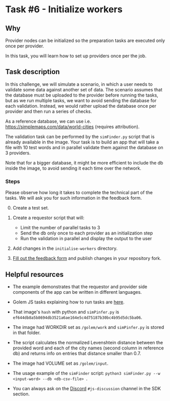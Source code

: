 
# Task #6 - Initialize workers

## Why

Provider nodes can be initialized so the preparation tasks are executed only once per provider.

In this task, you will learn how to set up providers once per the job. 

## Task description

In this challenge, we will simulate a scenario, in which a user needs to validate some data against another set of data. The scenario assumes that the database must be uploaded to the provider before running the tasks, but as we run multiple tasks, we want to avoid sending the database for each validation. Instead, we would rather upload the database once per provider and then run a series of checks.

As a reference database, we can use i.e. https://simplemaps.com/data/world-cities (requires attribution). 

The validation task can be performed by the `simFinder.py` script that is already available in the image. Your task is to build an app that will take a file with 10 test words and in parallel validate them against the database on 3 providers. 

Note that for a bigger database, it might be more efficient to include the db  inside the image, to avoid sending it each time over the network.

### Steps

Please observe how long it takes to complete the technical part of the tasks. We will ask you for such information in the feedback form.

0. Create a test set.

1. Create a requestor script that will:
    - Limit the number of parallel tasks to 3
    - Send the db only once to each provider as an initialization step
    - Run the validation in parallel and display the output to the user

3. Add changes in the `initialise-workers` directory.

4. [Fill out the feedback form](./FEEDBACK.md) and publish changes in your repository fork.

## Helpful resources

- The example demonstrates that the requestor and provider side components of the app can be written in different languages.

- Golem JS tasks explaining how to run tasks are [here](https://docs.golem.network/creators/javascript/examples/executing-tasks).

- That image's `hash` with python and `simPinfer.py` is `ef644db8a5b8694db3521a6ae164e5c4d75187b30bc4b95d5dc5ba06`.

- The image had WORKDIR set as `/golem/work` and `simPinfer.py` is stored in that folder.

- The script calculates the normalized Levenshtein distance between the provided word and each of the city names (second column in reference db) and returns info on entries that distance smaller than 0.7.

- The image had VOLUME set as `/golem/input`.

- The usage example of the `simFinder` script:
`python3 simFinder.py --w <input-word> --db <db-csv-file> `.

- You can always ask on the [Discord](https://chat.golem.network/) `#js-discussion` channel in the SDK section.

